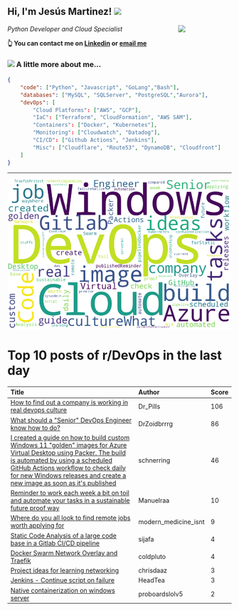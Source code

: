 <!--
**jmartinezl/jmartinezl** is a ✨ _special_ ✨ repository because its `README.md` (this file) appears on your GitHub profile.

Here are some ideas to get you started:

- 🔭 I’m currently working on ...
- 🌱 I’m currently learning ...
- 👯 I’m looking to collaborate on ...
- 🤔 I’m looking for help with ...
- 💬 Ask me about ...
- 📫 How to reach me: ...
- 😄 Pronouns: ...
- ⚡ Fun fact: ...
-->

<h2>Hi, I'm Jesús Martinez! <img src="https://media.giphy.com/media/WUlplcMpOCEmTGBtBW/giphy.gif" width="30"> </h2>
<img align='right' src="https://media.giphy.com/media/NytMLKyiaIh6VH9SPm/giphy.gif" width="120">
<p><em>Python Developer and Cloud Specialist
</em></p>

**👆 You can contact me on [Linkedin](https://www.linkedin.com/in/jes%C3%BAs-martinez-2b7b10104/) or [email me](mailto:jesus.mtz.lorenzo@gmail.com)**

### <img src="https://media.giphy.com/media/VgCDAzcKvsR6OM0uWg/giphy.gif" width="50"> A little more about me...  

```json
{
    "code": ["Python", "Javascript", "GoLang","Bash"],
    "databases": ["MySQL", "SQLServer", "PostgreSQL","Aurora"],
    "devOps": [
        "Cloud Platforms": ["AWS", "GCP"],
        "IaC": ["Terraform", "CloudFormation", "AWS SAM"],
        "Containers": ["Docker", "Kubernetes"],
        "Monitoring": ["Cloudwatch", "Datadog"],
        "CI/CD": ["Github Actions", "Jenkins"],
        "Misc": ["Cloudflare", "Route53", "DynamoDB", "Cloudfront"]
    ]
}
```
---

![Wordcloud](./cloud.png)

# Top 10 posts of r/DevOps in the last day

| Title | Author | Score |
|:---|:---|:---|
| [How to find out a company is working in real devops culture](https://www.reddit.com/r/devops/comments/tpmhtg/how_to_find_out_a_company_is_working_in_real/) | Dr_Pills | 106 |
| [What should a "Senior" DevOps Engineer know how to do?](https://www.reddit.com/r/devops/comments/tpxr3g/what_should_a_senior_devops_engineer_know_how_to/) | DrZoidbrrrg | 86 |
| [I created a guide on how to build custom Windows 11 "golden" images for Azure Virtual Desktop using Packer. The build is automated by using a scheduled GitHub Actions workflow to check daily for new Windows releases and create a new image as soon as it's published](https://www.reddit.com/r/devops/comments/tpscvi/i_created_a_guide_on_how_to_build_custom_windows/) | schnerring | 46 |
| [Reminder to work each week a bit on toil and automate your tasks in a sustainable future proof way](https://www.reddit.com/r/devops/comments/tq567p/reminder_to_work_each_week_a_bit_on_toil_and/) | Manuelraa | 10 |
| [Where do you all look to find remote jobs worth applying for](https://www.reddit.com/r/devops/comments/tpsve4/where_do_you_all_look_to_find_remote_jobs_worth/) | modern_medicine_isnt | 9 |
| [Static Code Analysis of a large code base in a Gitlab CI/CD pipeline](https://www.reddit.com/r/devops/comments/tpoi49/static_code_analysis_of_a_large_code_base_in_a/) | sijafa | 4 |
| [Docker Swarm Network Overlay and Traefik](https://www.reddit.com/r/devops/comments/tplqve/docker_swarm_network_overlay_and_traefik/) | coldpluto | 4 |
| [Project ideas for learning networking](https://www.reddit.com/r/devops/comments/tpnk7s/project_ideas_for_learning_networking/) | chrisdaaz | 3 |
| [Jenkins - Continue script on failure](https://www.reddit.com/r/devops/comments/tq756b/jenkins_continue_script_on_failure/) | HeadTea | 3 |
| [Native containerization on windows server](https://www.reddit.com/r/devops/comments/tprqsv/native_containerization_on_windows_server/) | proboardslolv5 | 2 |
